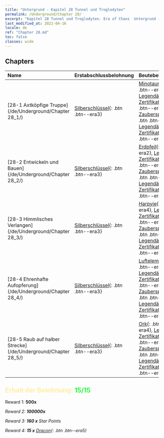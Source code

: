 ```yaml
---
title: "Untergrund - Kapitel 28 Tunnel und Troglodyten"
permalink: /Underground/Chapter 28/
excerpt: "Kapitel 28 Tunnel und Troglodyten. Era of Chaos  Untergrund - Kapitel 28. Tunnel und Troglodyten"
last_modified_at: 2021-04-16
locale: de
ref: "Chapter 28.md"
toc: false
classes: wide
---
```


## Chapters

  | Name |  Erstabschlussbelohnung | Beutebelohnung |
  |:------------|:------------|:------------| 
  | [28-1  Axtköpfige Truppe](/de/Underground/Chapter 28_1/) | [Silberschlüssel](/de/Items/con_693/){: .btn .btn--era3} | [Minotaurus](/de/Items/unt_248/){: .btn .btn--era4}, [Legendäres Zertifikat +5](/de/Items/mat_102/){: .btn .btn--era5}, [Zauberspruchrollen](/de/Items/con_694/){: .btn .btn--era3}, [Legendäres Zertifikat +5](/de/Items/mat_102/){: .btn .btn--era5} |
  | [28-2  Entwickeln und Bauen](/de/Underground/Chapter 28_2/) | [Silberschlüssel](/de/Items/con_693/){: .btn .btn--era3} | [Erdpfeil](/de/Items/her_464/){: .btn .btn--era2}, [Legendäres Zertifikat +5](/de/Items/mat_102/){: .btn .btn--era5}, [Zauberspruchrollen](/de/Items/con_694/){: .btn .btn--era3}, [Legendäres Zertifikat +5](/de/Items/mat_102/){: .btn .btn--era5} |
  | [28-3  Himmlisches Verlangen](/de/Underground/Chapter 28_3/) | [Silberschlüssel](/de/Items/con_693/){: .btn .btn--era3} | [Harpyie](/de/Items/unt_245/){: .btn .btn--era4}, [Legendäres Zertifikat +5](/de/Items/mat_102/){: .btn .btn--era5}, [Zauberspruchrollen](/de/Items/con_694/){: .btn .btn--era3}, [Legendäres Zertifikat +5](/de/Items/mat_102/){: .btn .btn--era5} |
  | [28-4  Ehrenhafte Aufopferung](/de/Underground/Chapter 28_4/) | [Silberschlüssel](/de/Items/con_693/){: .btn .btn--era3} | [Luftelementar](/de/Items/her_448/){: .btn .btn--era3}, [Legendäres Zertifikat +5](/de/Items/mat_102/){: .btn .btn--era5}, [Zauberspruchrollen](/de/Items/con_694/){: .btn .btn--era3}, [Legendäres Zertifikat +5](/de/Items/mat_102/){: .btn .btn--era5} |
  | [28-5  Raub auf halber Strecke](/de/Underground/Chapter 28_5/) | [Silberschlüssel](/de/Items/con_693/){: .btn .btn--era3} | [Ork](/de/Items/unt_219/){: .btn .btn--era4}, [Legendäres Zertifikat +5](/de/Items/mat_102/){: .btn .btn--era5}, [Zauberspruchrollen](/de/Items/con_694/){: .btn .btn--era3}, [Legendäres Zertifikat +5](/de/Items/mat_102/){: .btn .btn--era5} |


## <span style="color: #ffeea0">Erhalt der Belohnung: </span><span style="color: #27f73a">15/15</span>

 Reward 1:  **500x** <i class="fas fa-gem"/>

 Reward 2:  **100000x** <i class="fas fa-coins"/>

 Reward 3: **160 x** Star Points

 Reward 4: **15 x** [Dracon](/de/Items/her_387/){: .btn .btn--era5}

